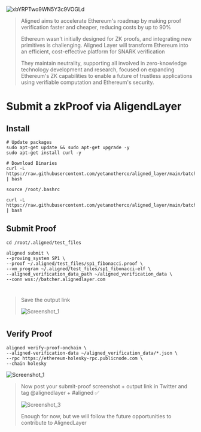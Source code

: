 ![xbYRPTwo9WN5Y3c9VOGLd](https://github.com/0xmoei/alignedlayer-testnet/assets/90371338/de340f64-6873-4171-b608-d7027e61eef0)

> Aligned aims to accelerate Ethereum's roadmap by making proof verification faster and cheaper, reducing costs by up to 90%
>
> Ethereum wasn't initially designed for ZK proofs, and integrating new primitives is challenging. Aligned Layer will transform Ethereum into an efficient, cost-effective platform for SNARK verification
>
> They maintain neutrality, supporting all involved in zero-knowledge technology development and research, focused on expanding Ethereum's ZK capabilities to enable a future of trustless applications using verifiable computation and Ethereum's security.


# Submit a zkProof via AligendLayer


## Install
```console
# Update packages
sudo apt-get update && sudo apt-get upgrade -y
sudo apt-get install curl -y

# Download Binaries
curl -L https://raw.githubusercontent.com/yetanotherco/aligned_layer/main/batcher/aligned/install_aligned.sh | bash

source /root/.bashrc

curl -L https://raw.githubusercontent.com/yetanotherco/aligned_layer/main/batcher/aligned/get_proof_test_files.sh | bash
```

## Submit Proof
```console
cd /root/.aligned/test_files

aligned submit \
--proving_system SP1 \
--proof ~/.aligned/test_files/sp1_fibonacci.proof \
--vm_program ~/.aligned/test_files/sp1_fibonacci-elf \
--aligned_verification_data_path ~/aligned_verification_data \
--conn wss://batcher.alignedlayer.com
```

#

> Save the output link
>
> ![Screenshot_1](https://github.com/0xmoei/alignedlayer-testnet/assets/90371338/fecc9c64-8332-4cc7-a29d-5e0f5d1093e1)

#

## Verify Proof
```console
aligned verify-proof-onchain \
--aligned-verification-data ~/aligned_verification_data/*.json \
--rpc https://ethereum-holesky-rpc.publicnode.com \
--chain holesky
```
![Screenshot_1](https://github.com/0xmoei/alignedlayer-testnet/assets/90371338/42d31743-b464-45c5-a02e-aed31f6dbd75)


> Now post your submit-proof screenshot + output link in Twitter and tag @alignedlayer + #aligned ✅
>
> ![Screenshot_3](https://github.com/0xmoei/alignedlayer-testnet/assets/90371338/88d7b164-182d-4d89-b324-5e1025ae9a93)
>
> Enough for now, but we will follow the future opportunities to contribute to AlignedLayer

